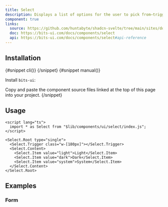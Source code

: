 ```yaml
---
title: Select
description: Displays a list of options for the user to pick from—triggered by a button.
component: true
links:
  source: https://github.com/huntabyte/shadcn-svelte/tree/main/sites/docs/src/lib/registry/ui/select
  doc: https://bits-ui.com/docs/components/select
  api: https://bits-ui.com/docs/components/select#api-reference
---
```


<script>
    import { ComponentPreview, PMAddComp, PMInstall, Step, Steps, InstallTabs } from '$lib/components/docs'
</script>

<ComponentPreview name="select-demo">

<div></div>

</ComponentPreview>

## Installation

<InstallTabs>
{#snippet cli()}
<PMAddComp name="select" />
{/snippet}
{#snippet manual()}
<Steps>
<Step>

Install `bits-ui`:

</Step>
<PMInstall command="bits-ui -D" />
<Step>Copy and paste the component source files linked at the top of this page into your project.</Step>
</Steps>
{/snippet}
</InstallTabs>

## Usage

```svelte
<script lang="ts">
  import * as Select from "$lib/components/ui/select/index.js";
</script>

<Select.Root type="single">
  <Select.Trigger class="w-[180px]"></Select.Trigger>
  <Select.Content>
    <Select.Item value="light">Light</Select.Item>
    <Select.Item value="dark">Dark</Select.Item>
    <Select.Item value="system">System</Select.Item>
  </Select.Content>
</Select.Root>
```

## Examples

### Form

<ComponentPreview name="select-form">

<div></div>

</ComponentPreview>
